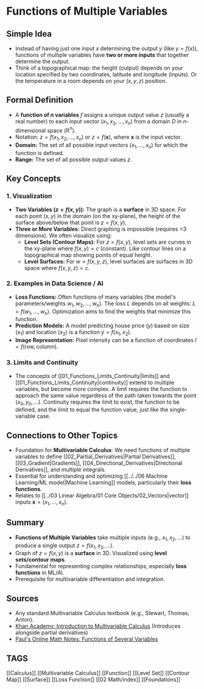# Functions of Multiple Variables

## Simple Idea
*   Instead of having just one input $x$ determining the output $y$ (like $y = f(x)$), functions of multiple variables have **two or more inputs** that together determine the output.
*   Think of a topographical map: the height (output) depends on your location specified by two coordinates, latitude and longitude (inputs). Or the temperature in a room depends on your $(x, y, z)$ position.

## Formal Definition
*   A **function of $n$ variables** $f$ assigns a unique output value $z$ (usually a real number) to each input vector $(x_1, x_2, ..., x_n)$ from a domain $D$ in $n$-dimensional space ($\mathbb{R}^n$).
*   Notation: $z = f(x_1, x_2, ..., x_n)$ or $z = f(\mathbf{x})$, where $\mathbf{x}$ is the input vector.
*   **Domain:** The set of all possible input vectors $(x_1, ..., x_n)$ for which the function is defined.
*   **Range:** The set of all possible output values $z$.

## Key Concepts

### 1. Visualization
*   **Two Variables ($z = f(x, y)$):** The graph is a **surface** in 3D space. For each point $(x, y)$ in the domain (on the xy-plane), the height of the surface above/below that point is $z = f(x, y)$.
*   **Three or More Variables:** Direct graphing is impossible (requires >3 dimensions). We often visualize using:
    *   **Level Sets (Contour Maps):** For $z = f(x, y)$, level sets are curves in the xy-plane where $f(x, y) = c$ (constant). Like contour lines on a topographical map showing points of equal height.
    *   **Level Surfaces:** For $w = f(x, y, z)$, level surfaces are surfaces in 3D space where $f(x, y, z) = c$.

### 2. Examples in Data Science / AI
*   **Loss Functions:** Often functions of many variables (the model's parameters/weights $w_1, w_2, ..., w_n$). The loss $L$ depends on all weights: $L = f(w_1, ..., w_n)$. Optimization aims to find the weights that minimize this function.
*   **Prediction Models:** A model predicting house price ($y$) based on size ($x_1$) and location ($x_2$) is a function $y = f(x_1, x_2)$.
*   **Image Representation:** Pixel intensity can be a function of coordinates $I = f(\text{row}, \text{column})$.

### 3. Limits and Continuity
*   The concepts of [[01_Functions_Limits_Continuity|limits]] and [[01_Functions_Limits_Continuity|continuity]] extend to multiple variables, but become more complex. A limit requires the function to approach the same value regardless of the path taken towards the point $(x_0, y_0, ...)$. Continuity requires the limit to exist, the function to be defined, and the limit to equal the function value, just like the single-variable case.

## Connections to Other Topics
*   Foundation for **Multivariable Calculus**: We need functions of multiple variables to define [[02_Partial_Derivatives|Partial Derivatives]], [[03_Gradient|Gradients]], [[04_Directional_Derivatives|Directional Derivatives]], and multiple integrals.
*   Essential for understanding and optimizing [[../../06 Machine Learning/ML model|Machine Learning]] models, particularly their **loss functions**.
*   Relates to [[../03 Linear Algebra/01 Core Objects/02_Vectors|vector]] inputs $\mathbf{x} = (x_1, ..., x_n)$.

## Summary
*   **Functions of Multiple Variables** take multiple inputs (e.g., $x_1, x_2, ...$) to produce a single output $z = f(x_1, x_2, ...)$.
*   Graph of $z=f(x,y)$ is a **surface** in 3D. Visualized using **level sets/contour maps**.
*   Fundamental for representing complex relationships, especially **loss functions** in ML/AI.
*   Prerequisite for multivariable differentiation and integration.

## Sources
*   Any standard Multivariable Calculus textbook (e.g., Stewart, Thomas, Anton).
*   [Khan Academy: Introduction to Multivariable Calculus](https://www.khanacademy.org/math/multivariable-calculus/multivariable-derivatives/partial-derivative-and-gradient-articles/a/introduction-to-partial-derivatives) (Introduces alongside partial derivatives)
*   [Paul's Online Math Notes: Functions of Several Variables](https://tutorial.math.lamar.edu/Classes/CalcIII/MultiVrbleFcns.aspx)

## TAGS
[[Calculus]] [[Multivariable Calculus]] [[Function]] [[Level Set]] [[Contour Map]] [[Surface]] [[Loss Function]] [[02 Math/index]] [[Foundations]]